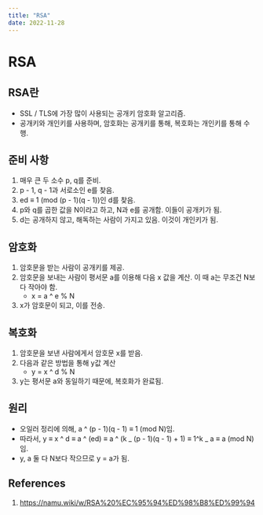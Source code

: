 ```yaml
---
title: "RSA"
date: 2022-11-28
---
```


# RSA

## RSA란

- SSL / TLS에 가장 많이 사용되는 공개키 암호화 알고리즘.
- 공개키와 개인키를 사용하며, 암호화는 공개키를 통해, 복호화는 개인키를 통해 수행.

## 준비 사항

1. 매우 큰 두 소수 p, q를 준비.
2. p - 1, q - 1과 서로소인 e를 찾음.
3. ed ≡ 1 (mod (p - 1)(q - 1))인 d를 찾음.
4. p와 q를 곱한 값을 N이라고 하고, N과 e를 공개함. 이들이 공개키가 됨.
5. d는 공개하지 않고, 해독하는 사람이 가지고 있음. 이것이 개인키가 됨.

## 암호화

1. 암호문을 받는 사람이 공개키를 제공.
2. 암호문을 보내는 사람이 평서문 a를 이용해 다음 x 값을 계산. 이 때 a는 무조건 N보다 작아야 함.
   - x = a ^ e % N
3. x가 암호문이 되고, 이를 전송.

## 복호화

1. 암호문을 보낸 사람에게서 암호문 x를 받음.
2. 다음과 같은 방법을 통해 y값 계산
   - y = x ^ d % N
3. y는 평서문 a와 동일하기 때문에, 복호화가 완료됨.

## 원리

- 오일러 정리에 의해, a ^ (p - 1)(q - 1) ≡ 1 (mod N)임.
- 따라서, y ≡ x ^ d ≡ a ^ (ed) ≡ a ^ (k _ (p - 1)(q - 1) + 1) ≡ 1^k _ a ≡ a (mod N) 임.
- y, a 둘 다 N보다 작으므로 y = a가 됨.

## References

1. https://namu.wiki/w/RSA%20%EC%95%94%ED%98%B8%ED%99%94
